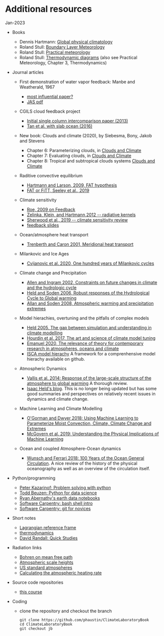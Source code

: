 # Additional resources
Jan-2023
- Books

  - Dennis Hartmann: [Global physical climatology](https://gw2jh3xr2c.search.serialssolutions.com/?sid=sersol&SS_jc=TC0001767901&title=Global%20physical%20climatology)  
  - Roland Stull: [Boundary Layer Meteorology](https://gw2jh3xr2c.search.serialssolutions.com/?sid=sersol&SS_jc=TC0000806834&title=An%20introduction%20to%20boundary%20layer%20meteorology)  
  - Roland Stull: [Practical meteorology](https://www.eoas.ubc.ca/books/Practical_Meteorology/)
  - Roland Stull: [Thermodynamic diagrams](https://www.eoas.ubc.ca/books/Practical_Meteorology/common/thermo-diagrams.html) (also see Practical Meteorology, Chapter 3, Thermodynamics)

- Journal articles

  - First demonstration of water vapor feedback: Manbe and Weatherald, 1967
    - [most influential paper?](https://www.carbonbrief.org/prof-john-mitchell-how-a-1967-study-greatly-influenced-climate-change-science)  
    - [JAS pdf](https://journals.ametsoc.org/view/journals/atsc/24/3/1520-0469_1967_024_0241_teotaw_2_0_co_2.xml)
  - CGILS cloud feedback project
    - [Initial single column intercomparison paper (2013)](https://agupubs.onlinelibrary.wiley.com/doi/pdf/10.1002/2013MS000246)
    - [Tan et al. with slab ocean (2016)](https://agupubs.onlinelibrary.wiley.com/doi/full/10.1002/2016MS000804)
  - New book: Clouds and climate (2020), by Siebesma, Bony, Jakob and Stevens
    - Chapter 6: Parameterizing clouds, in [Clouds and Climate](https://www-cambridge-org.ezproxy.library.ubc.ca/core/books/clouds-and-climate/7B47159F7B050B71625111E40795D182)
    - Chapter 7: Evaluating clouds, in [Clouds and Climate](https://www-cambridge-org.ezproxy.library.ubc.ca/core/books/clouds-and-climate/7B47159F7B050B71625111E40795D182)
    - Chapter 8: Tropical and subtropical clouds systems [Clouds and Climate](https://www-cambridge-org.ezproxy.library.ubc.ca/core/books/clouds-and-climate/7B47159F7B050B71625111E40795D182)
  - Raditive convective equilibrium 
    - [Hartmann and Larson, 2009, FAT hypothesis](https://agupubs.onlinelibrary.wiley.com/doi/epdf/10.1029/2002GL015835)
    - [FAT or FiTT, Seeley et al., 2019](https://agupubs.onlinelibrary.wiley.com/doi/full/10.1029/2018GL080096)
  - Climate sensitivity
    - [Roe, 2009 on Feedback](https://www-annualreviews-org.ezproxy.library.ubc.ca/doi/10.1146/annurev.earth.061008.134734)
    - [Zelinka, Klein, and Hartmann,2012 -- radiative kernels](https://journals.ametsoc.org/view/journals/clim/25/11/jcli-d-11-00249.1.xml)
    - [Sherwood et al., 2019 -- climate sensitivity review](https://agupubs-onlinelibrary-wiley-com.ezproxy.library.ubc.ca/doi/10.1029/2019RG000678)
    - [feedback slides](https://github.com/phaustin/ClimateLaboratoryBook/blob/jb/docs/e595_feedback.pdf)

  - Ocean/atmosphere heat transport
    - [Trenberth and Caron 2001, Meridional heat transport](https://journals.ametsoc.org/view/journals/clim/14/16/1520-0442_2001_014_3433_eomaao_2.0.co_2.xml)

  - Milankovic and Ice Ages
    - [Cvijanovic et al. 2020, One hundred years of Milankovic cycles](https://www.nature.com/articles/s41561-020-0621-2)

  - Climate change and Precipitation
    - [Allen and Ingram 2002, Constraints on future changes in climate and the hydrologic cycle](https://www.nature.com/articles/nature01092)
    - [Held and Soden 2006, Robust responses of the Hydrological Cycle to Global warming](https://journals.ametsoc.org/view/journals/clim/19/21/jcli3990.1.xml)
    - [Allan and Soden 2008, Atmospheric warming and precipitation extremes](https://science-sciencemag-org.ezproxy.library.ubc.ca/content/321/5895/1481.full)

  - Model hierachies, overtuning and the pitfalls of complex models
    - [Held 2005, The gap between simulation and understanding in climate modelling](https://journals.ametsoc.org/view/journals/bams/86/11/bams-86-11-1609.xml) 
    - [Hourdin et al. 2017, The art and science of climate model tuning](https://journals.ametsoc.org/view/journals/bams/98/3/bams-d-15-00135.1.xml)
    - [Emanuel 2020, The relevance of theory for contemporary research in atmospheres, oceans and climate](https://agupubs.onlinelibrary.wiley.com/doi/full/10.1029/2019AV000129)
    - [ISCA model hierachy](https://execlim.github.io/Isca/latest/html/) A framework for a comprenhensive model hierachy available on github.

  - Atmospheric Dynamics
    - [Vallis et al. 2014: Response of the large-scale structure of the atmosphere to global warming](https://rmets-onlinelibrary-wiley-com.ezproxy.library.ubc.ca/doi/full/10.1002/qj.2456) A thorough review.
    - [Isaac Held's blog](https://www.gfdl.noaa.gov/blog_held/). This is no longer being updated but has some good summaries and perspectives on relatively recent issues in dynamics and climate change.

  - Machine Learning and Climate Modelling
    - [O'Gorman and Dwyer 2018: Using Machine Learning to Parameterize Moist Convection, Climate, Climate Change and Extremes](https://agupubs.onlinelibrary.wiley.com/doi/full/10.1029/2018MS001351)
    - [McGovern et al. 2019: Understanding the Physical Implications of Machine Learning](https://journals.ametsoc.org/view/journals/bams/100/11/bams-d-18-0195.1.xml)

  - Ocean and coupled Atmosphere-Ocean dynamics
    - [Wunsch and Ferrari 2018: 100 Years of the Ocean General Circulation](https://journals.ametsoc.org/view/journals/amsm/59/1/amsmonographs-d-18-0002.1.xml#bib167). A nice review of the history of the physical oceanography as well as an overview of the circulation itself.


- Python/programming

  - [Peter Kazarinof: Problem solving with python](https://atsc_web.eoas.ubc.ca/)
  - [Todd Beuzen: Python for data science](https://github.com/TomasBeuzen/python-programming-for-data-science)
  - [Ryan Abernathy's earth data notebooks](https://github.com/earth-env-data-science/earth-env-data-science-book)
  - [Software Carpentry: bash shell intro](https://swcarpentry.github.io/shell-novice/01-intro/index.html)
  - [Software Carpentry: git for novices](https://swcarpentry.github.io/git-novice)

- Short notes
  - [Lagrangian reference frame](https://www.dropbox.com/s/29itq49fw2d3bdk/lagrangian.pdf?dl=0)  
  - [thermodynamics](https://www.dropbox.com/s/9fzwukhcbad70n7/thermo.pdf?dl=0)  
  - [David Randall: Quick Studies](http://hogback.atmos.colostate.edu/group/dave/QuickStudies.html)

- Radiation links
  - [Bohren on mean free path](https://github.com/phaustin/ClimateLaboratoryBook/blob/jb/docs/bohren_mean_free_path.pdf)
  - [Atmospheric scale heights](https://a301_web.eoas.ubc.ca/week5/hydrostat.html#hydro)
  - [US standard atmospheres](https://a301_web.eoas.ubc.ca/week5/hydrostatic_balance.html)
  - [Calculating the atmospheric heating rate](https://a301_web.eoas.ubc.ca/week12/assign7b_solution.html#assign7b-solution)


- Source code repositories

  - [this course](https://github.com/phaustin/ClimateLaboratoryBook/tree/jb)

- Coding

  - clone the repository and checkout the branch

        git clone https://github.com/phaustin/ClimateLaboratoryBook
        cd ClimateLaboratoryBook
        git checkout jb
	
